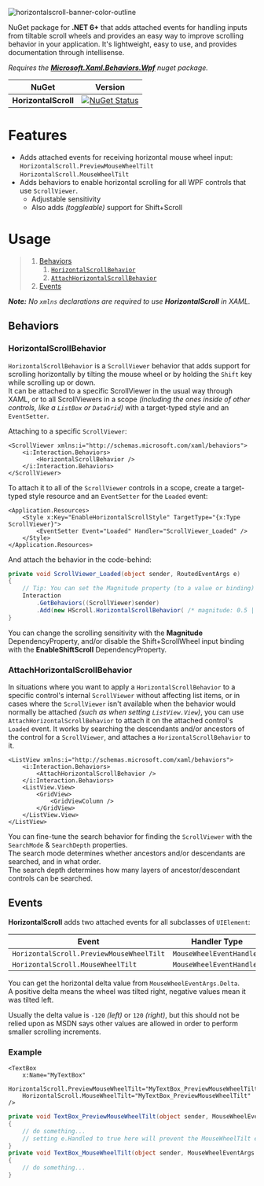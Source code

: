 ![horizontalscroll-banner-color-outline](https://i.imgur.com/TgRLYjC.png)

NuGet package for **.NET 6+** that adds attached events for handling inputs from tiltable scroll wheels and provides an easy way to improve scrolling behavior in your application.
It's lightweight, easy to use, and provides documentation through intellisense.

*Requires the [**Microsoft.Xaml.Behaviors.Wpf**](https://www.nuget.org/packages/Microsoft.Xaml.Behaviors.Wpf/) nuget package.*

| NuGet                | Version                                                                                                                                                         |
|----------------------|-----------------------------------------------------------------------------------------------------------------------------------------------------------------|
| **HorizontalScroll** | [![NuGet Status](http://img.shields.io/nuget/v/HorizontalScroll.svg?style=flat-square&logo=nuget&label=NuGet)](https://www.nuget.org/packages/HorizontalScroll) |

# Features

- Adds attached events for receiving horizontal mouse wheel input:  
  `HorizontalScroll.PreviewMouseWheelTilt`  
  `HorizontalScroll.MouseWheelTilt`
- Adds behaviors to enable horizontal scrolling for all WPF controls that use `ScrollViewer`.  
  - Adjustable sensitivity
  - Also adds *(toggleable)* support for Shift+Scroll

# Usage

> 1. [Behaviors](#behaviors)
>    1. [`HorizontalScrollBehavior`](#horizontalscrollbehavior)
>    2. [`AttachHorizontalScrollBehavior`](#attachhorizontalscrollbehavior)
> 2. [Events](#events)

***Note:** No `xmlns` declarations are required to use **HorizontalScroll** in XAML.*

## Behaviors

### HorizontalScrollBehavior

`HorizontalScrollBehavior` is a `ScrollViewer` behavior that adds support for scrolling horizontally by tilting the mouse wheel or by holding the `Shift` key while scrolling up or down.  
It can be attached to a specific ScrollViewer in the usual way through XAML, or to all ScrollViewers in a scope *(including the ones inside of other controls, like a `ListBox` or `DataGrid`)* with a target-typed style and an `EventSetter`.

Attaching to a specific `ScrollViewer`:  
```xaml
<ScrollViewer xmlns:i="http://schemas.microsoft.com/xaml/behaviors">
    <i:Interaction.Behaviors>
        <HorizontalScrollBehavior />
    </i:Interaction.Behaviors>
</ScrollViewer>
```

To attach it to all of the `ScrollViewer` controls in a scope, create a target-typed style resource and an `EventSetter` for the `Loaded` event:  
```xaml
<Application.Resources>
    <Style x:Key="EnableHorizontalScrollStyle" TargetType="{x:Type ScrollViewer}">
        <EventSetter Event="Loaded" Handler="ScrollViewer_Loaded" />
    </Style>
</Application.Resources>
```
And attach the behavior in the code-behind:  
```csharp
private void ScrollViewer_Loaded(object sender, RoutedEventArgs e)
{
    // Tip: You can set the Magnitude property (to a value or binding) in the HorizontalScrollBehavior constructor.
    Interaction
        .GetBehaviors((ScrollViewer)sender)
        .Add(new HScroll.HorizontalScrollBehavior( /* magnitude: 0.5 | magnitudeBinding: new Binding() */ ));
}
```

You can change the scrolling sensitivity with the **Magnitude** DependencyProperty, and/or disable the Shift+ScrollWheel input binding with the **EnableShiftScroll** DependencyProperty.


### AttachHorizontalScrollBehavior

In situations where you want to apply a `HorizontalScrollBehavior` to a specific control's internal `ScrollViewer` without affecting list items, 
or in cases where the `ScrollViewer` isn't available when the behavior would normally be attached *(such as when setting `ListView.View`)*,
you can use `AttachHorizontalScrollBehavior` to attach it on the attached control's `Loaded` event.
It works by searching the descendants and/or ancestors of the control for a `ScrollViewer`, and attaches a `HorizontalScrollBehavior` to it.

```xaml
<ListView xmlns:i="http://schemas.microsoft.com/xaml/behaviors">
    <i:Interaction.Behaviors>
        <AttachHorizontalScrollBehavior />
    </i:Interaction.Behaviors>
    <ListView.View>
        <GridView>
            <GridViewColumn />
        </GridView>
    </ListView.View>
</ListView>
```

You can fine-tune the search behavior for finding the `ScrollViewer` with the `SearchMode` & `SearchDepth` properties.  
The search mode determines whether ancestors and/or descendants are searched, and in what order.  
The search depth determines how many layers of ancestor/descendant controls can be searched.


## Events

**HorizontalScroll** adds two attached events for all subclasses of `UIElement`:  

| Event                                    | Handler Type             | EventArgs Type        |
|------------------------------------------|--------------------------|-----------------------|
| `HorizontalScroll.PreviewMouseWheelTilt` | `MouseWheelEventHandler` | `MouseWheelEventArgs` |
| `HorizontalScroll.MouseWheelTilt`        | `MouseWheelEventHandler` | `MouseWheelEventArgs` |

You can get the horizontal delta value from `MouseWheelEventArgs.Delta`.  
A positive delta means the wheel was tilted right, negative values mean it was tilted left.  

Usually the delta value is `-120` *(left)* or `120` *(right)*, but this should not be relied upon as MSDN says other values are allowed in order to perform smaller scrolling increments.

### Example

```xaml
<TextBox
    x:Name="MyTextBox"
    HorizontalScroll.PreviewMouseWheelTilt="MyTextBox_PreviewMouseWheelTilt"
    HorizontalScroll.MouseWheelTilt="MyTextBox_PreviewMouseWheelTilt" />
```

```csharp
private void TextBox_PreviewMouseWheelTilt(object sender, MouseWheelEventArgs e)
{
    // do something...
    // setting e.Handled to true here will prevent the MouseWheelTilt event from firing.
}
private void TextBox_MouseWheelTilt(object sender, MouseWheelEventArgs e)
{
    // do something...
}
```
